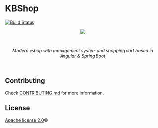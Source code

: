 # KBShop
[![Build Status](https://travis-ci.com/man0s/KBShop.svg?branch=master)](https://travis-ci.com/man0s/KBShop)
<p align="center">
   <img src="https://i.imgur.com/uLNbbbw.jpg">
</p>
<br>
<i>
<p align="center">
  Modern eshop with management system and shopping cart based in Angular & Spring Boot
</p>
</i>
<br>

## Contributing

Check [CONTRIBUTING.md](CONTRIBUTING.md) for more information.

## License

[Apache license 2.0](LICENSE)©
